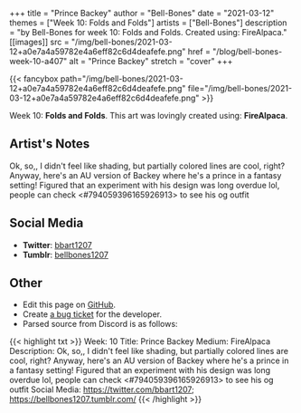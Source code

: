 +++
title =       "Prince Backey"
author =      "Bell-Bones"
date =        "2021-03-12"
themes =      ["Week 10: Folds and Folds"]
artists =     ["Bell-Bones"]
description = "by Bell-Bones for week 10: Folds and Folds. Created using: FireAlpaca."
[[images]]
              src = "/img/bell-bones/2021-03-12+a0e7a4a59782e4a6eff82c6d4deafefe.png"
              href = "/blog/bell-bones-week-10-a407"
              alt = "Prince Backey"
              stretch = "cover"
+++


{{< fancybox path="/img/bell-bones/2021-03-12+a0e7a4a59782e4a6eff82c6d4deafefe.png" file="/img/bell-bones/2021-03-12+a0e7a4a59782e4a6eff82c6d4deafefe.png" >}}


Week 10: **Folds and Folds**. This art was lovingly created using: **FireAlpaca**.

## Artist's Notes

Ok, so,, I didn't feel like shading, but partially colored lines are cool, right? Anyway, here's an AU version of Backey where he's a prince in a fantasy setting! Figured that an experiment with his design was long overdue lol, people can check <#794059396165926913> to see his og outfit

## Social Media

- **Twitter**: <a href='https://twitter.com/bbart1207' target='_blank'>bbart1207</a>
- **Tumblr**: <a href='https://bellbones1207.tumblr.com' target='_blank'>bellbones1207</a>


## Other

- Edit this page on [GitHub](https://github.com/teaminkling/web-refresh/edit/main/blog/content/blog/bell-bones-week-10-a407.md).
- Create [a bug ticket](https://github.com/teaminkling/web-refresh/issues/new?assignees=&labels=bug&template=problem-report.md&title=) for the developer.
- Parsed source from Discord is as follows:

{{< highlight txt >}}
Week: 10
Title: Prince Backey
Medium: FireAlpaca
Description: Ok, so,, I didn't feel like shading, but partially colored lines are cool, right? Anyway, here's an AU version of Backey where he's a prince in a fantasy setting! Figured that an experiment with his design was long overdue lol, people can check <#794059396165926913> to see his og outfit 
Social Media: https://twitter.com/bbart1207; https://bellbones1207.tumblr.com/
{{< /highlight >}}